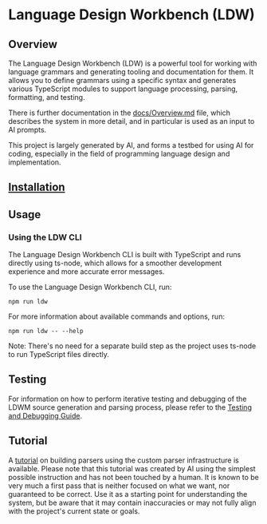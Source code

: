 # Language Design Workbench (LDW)

## Overview

The Language Design Workbench (LDW) is a powerful tool for working with language
grammars and generating tooling and documentation for them. It allows you to
define grammars using a specific syntax and generates various TypeScript modules
to support language processing, parsing, formatting, and testing.

There is further documentation in the [docs/Overview.md](docs/Overview.md) file,
which describes the system in more detail, and in particular is used as an input
to AI prompts.

This project is largely generated by AI, and forms a testbed for using AI for
coding, especially in the field of programming language design and
implementation.

## [ Installation ](./Installation.md)

## Usage

### Using the LDW CLI

The Language Design Workbench CLI is built with TypeScript and runs directly using ts-node, which allows for a smoother development experience and more accurate error messages.

To use the Language Design Workbench CLI, run:

```
npm run ldw
```

For more information about available commands and options, run:

```
npm run ldw -- --help
```

Note: There's no need for a separate build step as the project uses ts-node to run TypeScript files directly.

## Testing

For information on how to perform iterative testing and debugging of the LDWM source generation and parsing process, please refer to the [Testing and Debugging Guide](Testing.md).

## Tutorial

A [tutorial](docs/tutorial/parser/README.md) on building parsers using the custom parser
infrastructure is available. Please note that this tutorial was created by AI
using the simplest possible instruction and has not been touched by a human. It
is known to be very much a first pass that is neither focused on what we want,
nor guaranteed to be correct. Use it as a starting point for understanding the
system, but be aware that it may contain inaccuracies or may not fully align
with the project's current state or goals.
